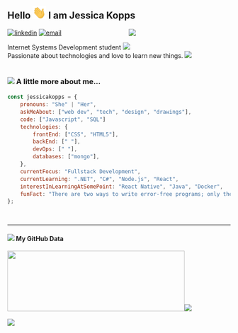 <h2> Hello <img src="https://raw.githubusercontent.com/ABSphreak/ABSphreak/master/gifs/Hi.gif" width="30px"> I am Jessica Kopps </h2>

<img align='right' src="https://media.giphy.com/media/4XXo8A7CIW1lZGgdhm/giphy.gif" width="230"> 

<a href="https://www.linkedin.com/in/jessicakopps"><img src="https://img.icons8.com/color/96/000000/linkedin.png" alt="linkedin" width="38"/></a>
<a href="mailto:jessicakopps@gmail.com"><img src="https://img.icons8.com/color/96/000000/gmail.png" alt="email" width="38"/></a>

Internet Systems Development student <img src="https://media.giphy.com/media/WUlplcMpOCEmTGBtBW/giphy.gif" width="30"> <br>
Passionate about technologies and love to learn new things. <img src="https://media.giphy.com/media/CjrB9Mo0o4DNC/giphy.gif" width="30"> <br>
<br>


### <img src="https://media.giphy.com/media/aT8qmIcoyPQ1EeB9DK/giphy.gif" width="50"> A little more about me...  

```javascript
const jessicakopps = {
    pronouns: "She" | "Her",
    askMeAbout: ["web dev", "tech", "design", "drawings"],
    code: ["Javascript", "SQL"]
    technologies: {
        frontEnd: ["CSS", "HTML5"],        
        backEnd: [" "],
        devOps: [" "],
        databases: ["mongo"],
    },
    currentFocus: "Fullstack Development",
    currentLearning: ".NET", "C#", "Node.js", "React",
    interestInLearningAtSomePoint: "React Native", "Java", "Docker",    
    funFact: "There are two ways to write error-free programs; only the third one works - Alan J. Perlis"
};
```
<br>

---
#### <img src="https://media.giphy.com/media/U2LqsKYUCXCZp5u2jP/giphy.gif" width="35"> My GitHub Data 

<a href="https://github.com/jessicakopps"><img height="137px" width="400em" src="https://github-readme-stats.vercel.app/api?username=jessicakopps&hide_title=true&hide_border=true&show_icons=true&include_all_commits=true&count_private=true&line_height=26&text_color=000&icon_color=000&bg_color=0,ea6161,ffc64d,fffc4d,52fa5a&theme=graywhite" /><!-- wi*quL3fcV --><img height="137px" src="https://github-readme-stats.vercel.app/api/top-langs/?username=jessicakopps&hide_title=true&hide_border=true&layout=compact&langs_count=6&exclude_repo=comp426,Redventures-Movie-Quotes&text_color=000&icon_color=fff&bg_color=0,52fa5a,4dfcff,c64dff&theme=graywhite" /></a>


![](https://komarev.com/ghpvc/?username=jessicakopps&color=yellow&style=flat-square)

